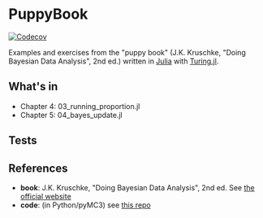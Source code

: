 # PuppyBook

[![Codecov](https://codecov.io/gh/alesasse/PuppyBook.jl/branch/master/graph/badge.svg)](https://codecov.io/gh/alesasse/PuppyBook.jl)

Examples and exercises from the "puppy book" (J.K. Kruschke, "Doing Bayesian Data Analysis", 2nd ed.) written in [Julia](https://julialang.org/) with [Turing.jl](https://turing.ml/).


## What's in
* Chapter 4: 03_running_proportion.jl
* Chapter 5: 04_bayes_update.jl

## Tests

References
-------------
* **book**: J.K. Kruschke, "Doing Bayesian Data Analysis", 2nd ed. See [the official website](https://sites.google.com/site/doingbayesiandataanalysis/)
* **code**: (in Python/pyMC3) see [this repo](https://github.com/aloctavodia/Doing_bayesian_data_analysis)